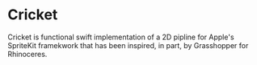 # Cricket

Cricket is functional swift implementation of a 2D pipline for Apple's SpriteKit framekwork that has been inspired, in part, by Grasshopper for Rhinoceres.
